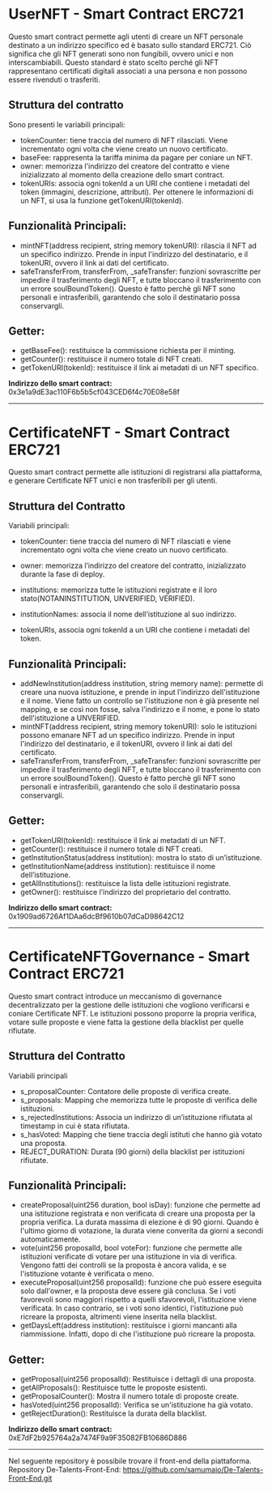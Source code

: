 # UserNFT - Smart Contract ERC721

Questo smart contract permette agli utenti di creare un NFT personale destinato a un indirizzo specifico ed è basato sullo standard ERC721. Ciò significa che gli NFT generati sono non fungibili, ovvero unici e non interscambiabili. Questo standard è stato scelto perché gli NFT rappresentano certificati digitali associati a una persona e non possono essere rivenduti o trasferiti.

## Struttura del contratto

Sono presenti le variabili principali:

- tokenCounter: tiene traccia del numero di NFT rilasciati. Viene incrementato ogni volta che viene creato un nuovo certificato.
- baseFee: rappresenta la tariffa minima da pagare per coniare un NFT.
- owner: memorizza l'indirizzo del creatore del contratto e viene inizializzato al momento della creazione dello smart contract.
- tokenURIs: associa ogni tokenId a un URI che contiene i metadati del token (immagini, descrizione, attributi). Per ottenere le informazioni di un NFT, si usa la funzione getTokenURI(tokenId).

## Funzionalità Principali:
- mintNFT(address recipient, string memory tokenURI): rilascia il NFT ad un specifico indirizzo. Prende in input l'indirizzo del destinatario, e il tokenURI, ovvero il link ai dati del certificato. 
- safeTransferFrom, transferFrom, _safeTransfer: funzioni sovrascritte per impedire il trasferimento degli NFT, e tutte bloccano il trasferimento con un errore soulBoundToken(). Questo è fatto perchè gli NFT sono personali e intrasferibili, garantendo che solo il destinatario possa conservargli.

## Getter:
- getBaseFee(): restituisce la commissione richiesta per il minting.
- getCounter(): restituisce il numero totale di NFT creati.
- getTokenURI(tokenId): restituisce il link ai metadati di un NFT specifico.

**Indirizzo dello smart contract:** 0x3e1a9dE3ac110F6b5b5cf043CED6f4c70E08e58f


---

# CertificateNFT - Smart Contract ERC721

Questo smart contract permette alle istituzioni di registrarsi alla piattaforma, e generare Certificate NFT unici e non trasferibili per gli utenti. 

## Struttura del Contratto

Variabili principali:

- tokenCounter: tiene traccia del numero di NFT rilasciati e viene incrementato ogni volta che viene creato un nuovo certificato.

- owner: memorizza l’indirizzo del creatore del contratto, inizializzato durante la fase di deploy.

- institutions: memorizza tutte le istituzioni registrate e il loro stato(NOTANINSTITUTION, UNVERIFIED, VERIFIED).

- institutionNames: associa il nome dell’istituzione al suo indirizzo.

- tokenURIs, associa ogni tokenId a un URI che contiene i metadati del token.

## Funzionalità Principali:
- addNewInstitution(address institution, string memory name): permette di creare una nuova istituzione, e prende in input l'indirizzo dell'istituzione e il nome. Viene fatto un controllo se l'istituzione non è già presente nel mapping, e se così non fosse, salva l'indirizzo e il nome, e pone lo stato dell'istituzione a UNVERIFIED.
- mintNFT(address recipient, string memory tokenURI): solo le istituzioni possono emanare NFT ad un specifico indirizzo. Prende in input l'indirizzo del destinatario, e il tokenURI, ovvero il link ai dati del certificato.
- safeTransferFrom, transferFrom, _safeTransfer: funzioni sovrascritte per impedire il trasferimento degli NFT, e tutte bloccano il trasferimento con un errore soulBoundToken(). Questo è fatto perchè gli NFT sono personali e intrasferibili, garantendo che solo il destinatario possa conservargli.

## Getter:
- getTokenURI(tokenId): restituisce il link ai metadati di un NFT.
- getCounter(): restituisce il numero totale di NFT creati.
- getInstitutionStatus(address institution): mostra lo stato di un’istituzione.
- getInstitutionName(address institution): restituisce il nome dell’istituzione.
- getAllInstitutions(): restituisce la lista delle istituzioni registrate.
- getOwner(): restituisce l’indirizzo del proprietario del contratto.

**Indirizzo dello smart contract:** 0x1909ad6726Af1DAa6dcBf9610b07dCaD98642C12

---
# CertificateNFTGovernance - Smart Contract ERC721
Questo smart contract introduce un meccanismo di governance decentralizzato per la gestione delle istituzioni che vogliono verificarsi e coniare Certificate NFT. Le istituzioni possono proporre la propria verifica, votare sulle proposte e viene fatta la gestione della blacklist per quelle rifiutate.
## Struttura del Contratto
Variabili principali
- s_proposalCounter: Contatore delle proposte di verifica create.
- s_proposals: Mapping che memorizza tutte le proposte di verifica delle istituzioni.
- s_rejectedInstitutions: Associa un indirizzo di un’istituzione rifiutata al timestamp in cui è stata rifiutata.
- s_hasVoted: Mapping che tiene traccia degli istituti che hanno già votato una proposta.
- REJECT_DURATION: Durata (90 giorni) della blacklist per istituzioni rifiutate.



## Funzionalità Principali:

- createProposal(uint256 duration, bool isDay): funzione che permette ad una istituzione registrata e non verificata di creare una proposta per la propria verifica. La durata massima di elezione è di 90 giorni. Quando è l'ultimo giorno di votazione, la durata viene converita da giorni a secondi automaticamente.
- vote(uint256 proposalId, bool voteFor): funzione che permette alle istituzioni verificate di votare per una istituzione in via di verifica. Vengono fatti dei controlli se la proposta è ancora valida, e se l'istituzione votante è verificata o meno.
- executeProposal(uint256 proposalId): funzione che può essere eseguita solo dall'owner, e la proposta deve essere già conclusa. Se i voti favorevoli sono maggiori rispetto a quelli sfavorevoli, l'istituzione viene verificata. In caso contrario, se i voti sono identici, l'istituzione può ricreare la proposta, altrimenti viene inserita nella blacklist. 
- getDaysLeft(address institution): restituisce i giorni mancanti alla riammissione. Infatti, dopo di che l'istituzione può ricreare la proposta. 

## Getter:
- getProposal(uint256 proposalId): Restituisce i dettagli di una proposta.
- getAllProposals(): Restituisce tutte le proposte esistenti.
- getProposalCounter(): Mostra il numero totale di proposte create.
- hasVoted(uint256 proposalId): Verifica se un'istituzione ha già votato.
- getRejectDuration(): Restituisce la durata della blacklist.

  
**Indirizzo dello smart contract:**  0xE7dF2b925764a2a7474F9a9F35082FB10686D886

---
Nel seguente repository è possibile trovare il front-end della piattaforma.
Repository De-Talents-Front-End: https://github.com/samumaio/De-Talents-Front-End.git
